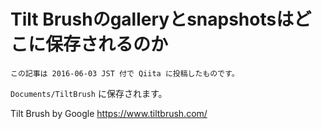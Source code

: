 # Tilt Brushのgalleryとsnapshotsはどこに保存されるのか

```
この記事は 2016-06-03 JST 付で Qiita に投稿したものです。
```

`Documents/TiltBrush` に保存されます。

Tilt Brush by Google
https://www.tiltbrush.com/
